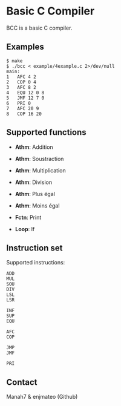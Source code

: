# Basic C Compiler
BCC is a basic C compiler.

## Examples
```
$ make
$ ./bcc < example/4example.c 2>/dev/null
main:
1	AFC 4 2 
2	COP 0 4 
3	AFC 8 2 
4	EQU 12 0 8
5	JMF 12 7 0
6	PRI 0 
7	AFC 20 9 
8	COP 16 20
```

## Supported functions
* **Athm**: Addition
* **Athm**: Soustraction
* **Athm**: Multiplication
* **Athm**: Division

* **Athm**: Plus égal
* **Athm**: Moins égal

* **Fctn**: Print
* **Loop**: If

## Instruction set
Supported instructions:
```
ADD
MUL
SOU
DIV
LSL
LSR

INF
SUP
EQU

AFC
COP

JMP
JMF

PRI
```

## Contact
Manah7 & enjmateo (Github)
